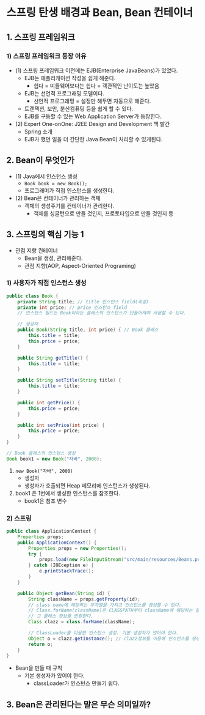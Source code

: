 # 스프링 탄생 배경과 Bean, Bean 컨테이너
## 1. 스프링 프레임워크
### 1) 스프링 프레임워크 등장 이유
- (1) 스프링 프레임워크 이전에는 EJB(Enterprise JavaBeans)가 있었다.
	- EJB는 애플리케이션 작성을 쉽게 해준다.
		- 쉽다 = 미들웨어보다는 쉽다 = 객관적인 난이도는 높았음
	- EJB는 선언적 프로그래밍 모델이다.
		- 선언적 프로그래밍 = 설정만 해두면 자동으로 해준다.
	- 트랜잭션, 보안, 분산컴퓨팅 등을 쉽게 할 수 있다.
	- EJB를 구동할 수 있는 Web Application Server가 등장한다.
- (2) Expert One-onOne: J2EE Design and Development 책 발간
	- Spring 소개
	- EJB가 했던 일을 더 간단한 Java Bean이 처리할 수 있게된다.

## 2. Bean이 무엇인가
- (1) Java에서 인스턴스 생성
	- `Book book = new Book();`
	- 프로그래머가 직접 인스턴스를 생성한다.
- (2) Bean은 컨테이너가 관리하는 객체
	- 객체의 생성주기를 컨테이너가 관리한다.
		- 객체를 싱글턴으로 만들 것인지, 프로토타입으로 만들 것인지 등

## 3. 스프링의 핵심 기능 1
- 관점 지향 컨테이너
	- Bean을 생성, 관리해준다.
	- 관점 지향(AOP, Aspect-Oriented Programing)

### 1) 사용자가 직접 인스턴스 생성
```java
public class Book {
	private String title; // title 인스턴스 field(속성)
	private int price; // price 인스턴스 field
	// 인스턴스 필드는 Book이라는 클래스의 인스턴스가 만들어져야 사용할 수 있다.

	// 생성자
	public Book(String title, int price) { // Book 클래스
		this.title = title;
		this.price = price;
	}

	public String getTitle() {
		this.title = title;
	}

	public String setTitle(String title) {
		this.title = title;
	}

	public int getPrice() {
		this.price = price;
	}

	public int setPrice(int price) {
		this.price = price;
	}
}
```

```java
// Book 클래스의 인스턴스 생성
Book book1 = new Book("자바", 2000);
```
1. `new Book("자바", 2000)`
	- 생성자
	- 생성자가 호출되면 Heap 메모리에 인스턴스가 생성된다.
2. book1 은 1번에서 생성한 인스턴스를 참조한다.
	- book1은 참조 변수

### 2) 스프링
```java
public class ApplicationContext {
	Properties props;
	public ApplicationContext() {
		Properties props = new Properties();
		try {
			props.load(new FileInputStream("src/main/resources/Beans.properties"));
		} catch (IOEception e) {
			e.printStackTrace();
		}
	}

	public Object getBean(String id) {
		String className = props.getProperty(id);
		// class name에 해당하는 무자열을 가지고 인스턴스를 생성할 수 있다.
		// Class.forName(className)은 CLASSPATH부터 className에 해당하는 클래스를 찾은 후
		// 그 클래스 정보를 반환한다.
		Class clazz = class.forName(className);

		// ClassLoader를 이용한 인스턴스 생성. 기본 생성자가 있어야 한다.
		Object o = clazz.getInstance(); // clazz정보를 이용해 인스턴스를 생성한다.
		return o;
	}
}
```

- Bean을 만들 때 규칙
	- 기본 생성자가 있어야 한다.
		- classLoader가 인스턴스 만들기 쉽다.

## 3. Bean은 관리된다는 말은 무슨 의미일까?
